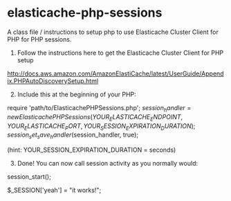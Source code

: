 elasticache-php-sessions
========================

A class file / instructions to setup php to use Elasticache Cluster Client for PHP for PHP sessions.

1.  Follow the instructions here to get the Elasticache Cluster Client for PHP setup

http://docs.aws.amazon.com/AmazonElastiCache/latest/UserGuide/Appendix.PHPAutoDiscoverySetup.html

2.  Include this at the beginning of your PHP:

require 'path/to/ElasticachePHPSessions.php';
$session_handler = new ElasticachePHPSessions(YOUR_ELASTICACHE_ENDPOINT, YOUR_ELASTICACHE_PORT, YOUR_SESSION_EXPIRATION_DURATION);
session_set_save_handler($session_handler, true);

(hint: YOUR_SESSION_EXPIRATION_DURATION = seconds)

3.  Done!  You can now call session activity as you normally would:

session_start();

$_SESSION['yeah'] = "it works!";


